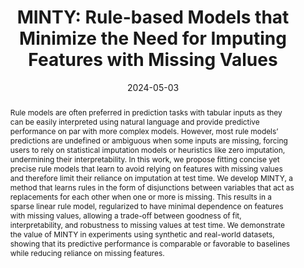 ---
title: 'MINTY: Rule-based Models that Minimize the Need for Imputing Features with Missing Values'

# Authors
# If you created a profile for a user (e.g. the default `admin` user), write the username (folder name) here
# and it will be replaced with their full name and linked to their profile.
authors:
  - admin
  - Fredrik D. Johansson

# Author notes (optional)
#author_notes:
#  - 'Equal contribution'
#  - 'Equal contribution'

date: 2024-05-03
doi: ''

# Schedule page publish date (NOT publication's date).
publishDate: 2024-05-03

# Publication type.
# Accepts a single type but formatted as a YAML list (for Hugo requirements).
# Enter a publication type from the CSL standard.
publication_types: ['paper-conference']

# Publication name and optional abbreviated publication name.
publication: In *Proceedings of AISTATS 2024*
publication_short: ''

abstract: | 
  Rule models are often preferred in prediction tasks with tabular inputs as they can be easily interpreted using natural language and provide predictive performance on par with more complex models. However, most rule models’ predictions are undefined or ambiguous when some inputs are missing, forcing users to rely on statistical imputation models or heuristics like zero imputation, undermining their interpretability. In this work, we propose fitting concise yet precise rule models that learn to avoid relying on features with missing values and therefore limit their reliance on imputation at test time. We develop MINTY, a method that learns rules in the form of disjunctions between variables that act as replacements for each other when one or more is missing. This results in a sparse linear rule model, regularized to have minimal dependence on features with missing values, allowing a trade-off between goodness of fit, interpretability, and robustness to missing values at test time. We demonstrate the value of MINTY in experiments using synthetic and real-world datasets, showing that its predictive performance is comparable or favorable to baselines while reducing reliance on missing features.

# Summary. An optional shortened abstract.
summary: | 
  We propose MINTY, a rule-based model that learns to avoid reliance on missing features by using disjunctive rules as replacements, maintaining interpretability and predictive performance while reducing dependence on imputation.

#tags:
#  - Large Language Models

# Display this page in the Featured widget?
featured: true

# Custom links (uncomment lines below)
# links:
# - name: Custom Link
#   url: http://example.org

url_pdf: 'https://arxiv.org/pdf/2311.14108'
url_code: 'https://github.com/Healthy-AI/minty'
url_dataset: ''
url_poster: ''
url_project: ''
url_slides: ''
url_source: ''
url_video: ''

# Featured image
# To use, add an image named `featured.jpg/png` to your page's folder.
image:
  caption: 'Figure by Lena Stempfle'
  focal_point: ''
  preview_only: false

# Associated Projects (optional).
#   Associate this publication with one or more of your projects.
#   Simply enter your project's folder or file name without extension.
#   E.g. `internal-project` references `content/project/internal-project/index.md`.
#   Otherwise, set `projects: []`.
projects: []

# Slides (optional).
#   Associate this publication with Markdown slides.
#   Simply enter your slide deck's filename without extension.
#   E.g. `slides: "example"` references `content/slides/example/index.md`.
#   Otherwise, set `slides: ""`.
slides: ''
---